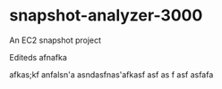 # snapshot-analyzer-3000
An EC2 snapshot project

Editeds
afnafka

afkas;kf
anfalsn'a
asndasfnas'afkasf
asf
as
f
asf
asfafa
